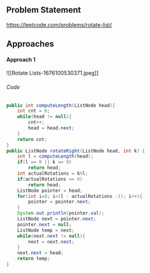 ## Problem Statement
https://leetcode.com/problems/rotate-list/

## Approaches
#### Approach 1
![[Rotate Lists-1676100530371.jpeg]]

###### Code
```java
public int computeLength(ListNode head){
	int cnt = 0;
	while(head != null){
		cnt++;
		head = head.next;
	}
	return cnt;
}
public ListNode rotateRight(ListNode head, int k) {
	int l = computeLength(head);
	if(l == 0 || k == 0)
		return head;
	int actualRotations = k%l;
	if(actualRotations == 0)
		return head;
	ListNode pointer = head;
	for(int i=0; i<(l - actualRotations -1); i++){
		pointer = pointer.next;
	}
	System.out.println(pointer.val);
	ListNode next = pointer.next;
	pointer.next = null;
	ListNode temp = next;
	while(next.next != null){
		next = next.next;
	}
	next.next = head;
	return temp;
}
```